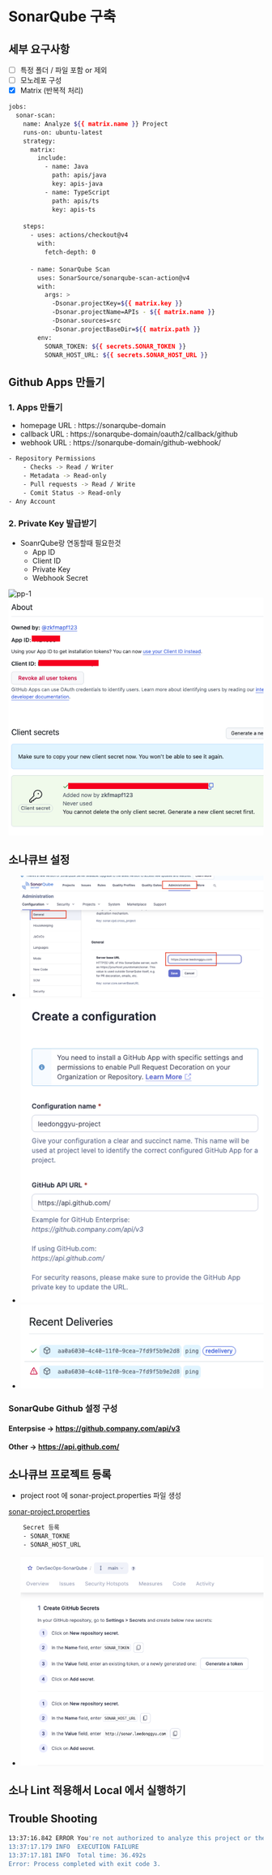 # SonarQube 구축

## 세부 요구사항

- [ ] 특정 폴더 / 파일 포함 or 제외
- [ ] 모노레포 구성 
- [x] Matrix (반복적 처리)

```sh
jobs:
  sonar-scan:
    name: Analyze ${{ matrix.name }} Project
    runs-on: ubuntu-latest
    strategy:
      matrix:
        include:
          - name: Java
            path: apis/java
            key: apis-java
          - name: TypeScript
            path: apis/ts
            key: apis-ts

    steps:
      - uses: actions/checkout@v4
        with:
          fetch-depth: 0

      - name: SonarQube Scan
        uses: SonarSource/sonarqube-scan-action@v4
        with:
          args: >
            -Dsonar.projectKey=${{ matrix.key }}
            -Dsonar.projectName=APIs - ${{ matrix.name }}
            -Dsonar.sources=src
            -Dsonar.projectBaseDir=${{ matrix.path }}
        env:
          SONAR_TOKEN: ${{ secrets.SONAR_TOKEN }}
          SONAR_HOST_URL: ${{ secrets.SONAR_HOST_URL }}
```


## Github Apps 만들기

### 1. Apps 만들기
- homepage URL : https://sonarqube-domain
- callback URL : https://sonarqube-domain/oauth2/callback/github
- webhook URL : https://sonarqube-domain/github-webhook/

```sh
- Repository Permissions
    - Checks -> Read / Writer
    - Metadata -> Read-only
    - Pull requests -> Read / Write
    - Comit Status -> Read-only
- Any Account
```

### 2. Private Key 발급받기

- SoanrQube랑 연동할때 필요한것
    - App ID
    - Client ID
    - Private Key
    - Webhook Secret

![pp-1](./public/pp-1.png)
![private](./public/private.png)

## 소나큐브 설정

- ![1](./public/1.png)
- ![2](./public/2.png)
- ![3](./public/3.png)

### SonarQube Github 설정 구성 
#### Enterpsise -> https://github.company.com/api/v3
#### Other -> https://api.github.com/

## 소나큐브 프로젝트 등록

- project root 에 sonar-project.properties 파일 생성

[sonar-project.properties](./sonar-project.properties)

```sh
    Secret 등록
    - SONAR_TOKNE
    - SONAR_HOST_URL
```

- ![4](./public/4.png)

## 소나 Lint 적용해서 Local 에서 실행하기

## Trouble Shooting

```sh
13:37:16.842 ERROR You're not authorized to analyze this project or the project doesn't exist on SonarQube and you're not authorized to create it. Please contact an administrator.
13:37:17.179 INFO  EXECUTION FAILURE
13:37:17.181 INFO  Total time: 36.492s
Error: Process completed with exit code 3.
```